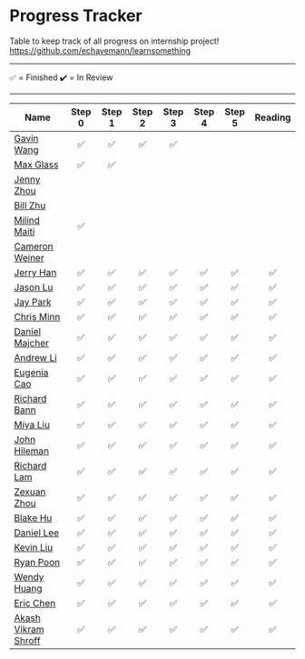# Progress Tracker

Table to keep track of all progress on internship project! <br />https://github.com/echavemann/learnsomething

---

✅ = Finished
✔️ = In Review

---

| Name                                                               | Step 0 | Step 1 | Step 2 | Step 3 | Step 4 | Step 5 | Reading |
| ------------------------------------------------------------------ | :----: | :----: | :----: | :----: | :----: | :----: | :-----: |
| [Gavin Wang](https://github.com/wry0313/learnsomething)            |✅|✅|✅|✅||||
| [Max Glass](https://github.com/glasss13/learnsomething)            |✅|✅||||||
| [Jenny Zhou](https://github.com/jiayi-jenny-zhou/learnsomething)   ||||||||
| [Bill Zhu](https://github.com/billz0824/learnsomething)            ||||||||
| [Milind Maiti](https://github.com/KingCrusher275/learnsomething)   |✅|||||||
| [Cameron Weiner](https://github.com/LeakedYew/learnsomething)      ||||||||
| [Jerry Han](https://github.com/jerry-hannn/nuft-training)          |✅|✅|✅|✅|✅|✅|✅|
| [Jason Lu](https://github.com/Jasonxlu/learnsomething)             |✅|✅|✅|✅|✅|✅|✅|
| [Jay Park](https://github.com/kyeoul/learnsomething)               |✅|✅|✅|✅|✅|✅|✅|
| [Chris Minn](https://github.com/minnce/shxiv)                      |✅|✅|✅|✅|✅|✅|✅|
| [Daniel Majcher](https://github.com/daniel-majcher/learnsomething) |✅|✅|✅|✅|✅|✅|✅|
| [Andrew Li](https://github.com/andrlime/learnsomething)            |✅|✅|✅|✅|✅|✅|✅|
| [Eugenia Cao](https://github.com/eugenia0804/learnsomething)       |✅|✅|✅|✅|✅|✅|✅|
| [Richard Bann](https://github.com/drahc1R/learnsomething)          |✅|✅|✅|✅|✅|✅|✅
| [Miya Liu](https://github.com/miyaliu627/learnsomething)           |✅|✅|✅|✅|✅|✅|✅|
| [John Hileman](https://github.com/jhileman07/learnsomething)       |✅|✅|✅|✅|✅|✅|✅
| [Richard Lam](https://github.com/Lam-Richard/learnsomething)       |✅|✅|✅|✅|✅|✅|✅
| [Zexuan Zhou](https://github.com/HZZX0318/learnsomething)          |✅|✅|✅|✅|✅|✅|✅
| [Blake Hu](https://github.com/blake-hu/learnsomething)             |✅|✅|✅|✅|✅|✅|✅|
| [Daniel Lee](https://github.com/Dsl03/learnsomething/)             |✅|✅|✅|✅|✅|✅|✅|
| [Kevin Liu](https://github.com/kliu3638/learnsomething)            |✅|✅|✅|✅|✅|✅|✅|
| [Ryan Poon](https://github.com/ryanp8/learnsomething)              |✅|✅|✅|✅|✅|✅|✅
| [Wendy Huang](https://github.com/WendyHuang26/learnsomething)      |✅|✅|✅|✅|✅|✅|✅|
| [Eric Chen](https://github.com/10cirenehc/learnsomething)          |✅|✅|✅|✅|✅|✅|✅|
| [Akash Vikram Shroff](https://github.com/akashvshroff)             |✅|✅|✅|✅|✅|✅|✅|

